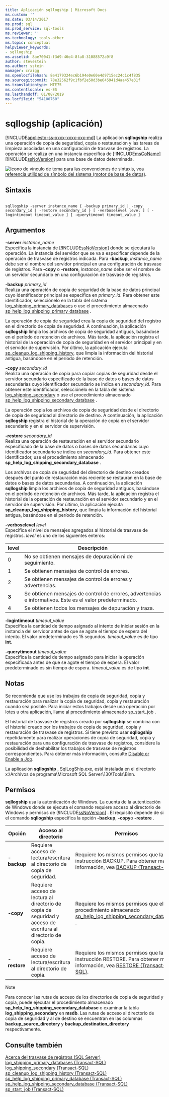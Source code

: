 ```yaml
---
title: Aplicación sqllogship | Microsoft Docs
ms.custom: ''
ms.date: 03/14/2017
ms.prod: sql
ms.prod_service: sql-tools
ms.reviewer: ''
ms.technology: tools-other
ms.topic: conceptual
helpviewer_keywords:
- sqllogship
ms.assetid: 8ae70041-f3d9-46e4-8fa8-31088572a9f8
author: stevestein
ms.author: sstein
manager: craigg
ms.openlocfilehash: 8e4179324ec6b194e0e60e4d9715ec24c1c4f835
ms.sourcegitcommit: 78e32562f9c1fbf2e50d3be645941d4aa457e31f
ms.translationtype: MTE75
ms.contentlocale: es-ES
ms.lasthandoff: 01/08/2019
ms.locfileid: "54100760"
---
```

# <a name="sqllogship-application"></a>sqllogship (aplicación)
[!INCLUDE[appliesto-ss-xxxx-xxxx-xxx-md](../includes/appliesto-ss-xxxx-xxxx-xxx-md.md)]
  La aplicación **sqllogship** realiza una operación de copia de seguridad, copia o restauración y las tareas de limpieza asociadas en una configuración de trasvase de registros. La operación se realiza en una instancia específica de [!INCLUDE[msCoName](../includes/msconame-md.md)] [!INCLUDE[ssNoVersion](../includes/ssnoversion-md.md)] para una base de datos determinada.  
  
 ![Icono de vínculo de tema](../database-engine/configure-windows/media/topic-link.gif "icono de vínculo de tema") para las convenciones de sintaxis, vea [referencia utilidad de símbolo del sistema &#40;motor de base de datos&#41;](../tools/command-prompt-utility-reference-database-engine.md).  
  
## <a name="syntax"></a>Sintaxis  
  
```  
  
sqllogship -server instance_name { -backup primary_id | -copy secondary_id | -restore secondary_id } [ -verboselevel level ] [ -logintimeout timeout_value ] [ -querytimeout timeout_value ]  
```  
  
## <a name="arguments"></a>Argumentos  
 **-server** _instance_name_  
 Especifica la instancia de [!INCLUDE[ssNoVersion](../includes/ssnoversion-md.md)] donde se ejecutará la operación. La instancia del servidor que se va a especificar depende de la operación de trasvase de registros indicada. Para **-backup**, *instance_name* debe ser el nombre del servidor principal en una configuración de trasvase de registros. Para **-copy** o **-restore**, *instance_name* debe ser el nombre de un servidor secundario en una configuración de trasvase de registros.  
  
 **-backup** _primary_id_  
 Realiza una operación de copia de seguridad de la base de datos principal cuyo identificador principal se especifica en *primary_id*. Para obtener este identificador, selecciónelo en la tabla del sistema [log_shipping_primary_databases](../relational-databases/system-tables/log-shipping-primary-databases-transact-sql.md) o use el procedimiento almacenado [sp_help_log_shipping_primary_database](../relational-databases/system-stored-procedures/sp-help-log-shipping-primary-database-transact-sql.md) .  
  
 La operación de copia de seguridad crea la copia de seguridad del registro en el directorio de copia de seguridad. A continuación, la aplicación **sqllogship** limpia los archivos de copia de seguridad antiguos, basándose en el período de retención de archivos. Más tarde, la aplicación registra el historial de la operación de copia de seguridad en el servidor principal y en el servidor de supervisión. Por último, la aplicación ejecuta [sp_cleanup_log_shipping_history](../relational-databases/system-stored-procedures/sp-cleanup-log-shipping-history-transact-sql.md), que limpia la información del historial antigua, basándose en el período de retención.  
  
 **-copy** _secondary_id_  
 Realiza una operación de copia para copiar copias de seguridad desde el servidor secundario especificado de la base de datos o bases de datos secundarias cuyo identificador secundario se indica en *secondary_id*. Para obtener este identificador, selecciónelo en la tabla del sistema [log_shipping_secondary](../relational-databases/system-tables/log-shipping-secondary-transact-sql.md) o use el procedimiento almacenado [sp_help_log_shipping_secondary_database](../relational-databases/system-stored-procedures/sp-help-log-shipping-secondary-database-transact-sql.md) .  
  
 La operación copia los archivos de copia de seguridad desde el directorio de copia de seguridad al directorio de destino. A continuación, la aplicación **sqllogship** registra el historial de la operación de copia en el servidor secundario y en el servidor de supervisión.  
  
 **-restore** _secondary_id_  
 Realiza una operación de restauración en el servidor secundario especificado de la base de datos o bases de datos secundarias cuyo identificador secundario se indica en *secondary_id*. Para obtener este identificador, use el procedimiento almacenado **sp_help_log_shipping_secondary_database** .  
  
 Los archivos de copia de seguridad del directorio de destino creados después del punto de restauración más reciente se restauran en la base de datos o bases de datos secundarias. A continuación, la aplicación **sqllogship** limpia los archivos de copia de seguridad antiguos, basándose en el período de retención de archivos. Más tarde, la aplicación registra el historial de la operación de restauración en el servidor secundario y en el servidor de supervisión. Por último, la aplicación ejecuta **sp_cleanup_log_shipping_history**, que limpia la información del historial antigua, basándose en el período de retención.  
  
 **-verboselevel** _level_  
 Especifica el nivel de mensajes agregados al historial de trasvase de registros. *level* es uno de los siguientes enteros:  
  
|level|Descripción|  
|-----------|-----------------|  
|0|No se obtienen mensajes de depuración ni de seguimiento.|  
|1|Se obtienen mensajes de control de errores.|  
|2|Se obtienen mensajes de control de errores y advertencias.|  
|**3**|Se obtienen mensajes de control de errores, advertencias e informativos. Este es el valor predeterminado.|  
|4|Se obtienen todos los mensajes de depuración y traza.|  
  
 **-logintimeout** _timeout_value_  
 Especifica la cantidad de tiempo asignado al intento de iniciar sesión en la instancia del servidor antes de que se agote el tiempo de espera del intento. El valor predeterminado es 15 segundos. *timeout_value* es de tipo **int**_._  
  
 **-querytimeout** _timeout_value_  
 Especifica la cantidad de tiempo asignado para iniciar la operación especificada antes de que se agote el tiempo de espera. El valor predeterminado es sin tiempo de espera. *timeout_value* es de tipo **int**_._  
  
## <a name="remarks"></a>Notas  
 Se recomienda que use los trabajos de copia de seguridad, copia y restauración para realizar la copia de seguridad, copia y restauración cuando sea posible. Para iniciar estos trabajos desde una operación por lotes u otra aplicación, llame al procedimiento almacenado [sp_start_job](../relational-databases/system-stored-procedures/sp-start-job-transact-sql.md) .  
  
 El historial de trasvase de registros creado por **sqllogship** se combina con el historial creado por los trabajos de copia de seguridad, copia y restauración de trasvase de registros. Si tiene previsto usar **sqllogship** repetidamente para realizar operaciones de copia de seguridad, copia y restauración para una configuración de trasvase de registros, considere la posibilidad de deshabilitar los trabajos de trasvase de registros correspondientes. Para obtener más información, consulte [Disable or Enable a Job](../ssms/agent/disable-or-enable-a-job.md).  
  
 La aplicación **sqllogship** , SqlLogShip.exe, está instalada en el directorio x:\Archivos de programa\Microsoft SQL Server\130\Tools\Binn.  
  
## <a name="permissions"></a>Permisos  
 **sqllogship** usa la autenticación de Windows. La cuenta de la autenticación de Windows donde se ejecuta el comando requiere acceso al directorio de Windows y permisos de [!INCLUDE[ssNoVersion](../includes/ssnoversion-md.md)] . El requisito depende de si el comando **sqllogship** especifica la opción **-backup**, **-copy**o **-restore** .  
  
|Opción|Acceso al directorio|Permisos|  
|------------|----------------------|-----------------|  
|**-backup**|Requiere acceso de lectura/escritura al directorio de copia de seguridad.|Requiere los mismos permisos que la instrucción BACKUP. Para obtener más información, vea [BACKUP &#40;Transact-SQL&#41;](../t-sql/statements/backup-transact-sql.md).|  
|**-copy**|Requiere acceso de lectura al directorio de copia de seguridad y acceso de escritura al directorio de copia.|Requiere los mismos permisos que el procedimiento almacenado [sp_help_log_shipping_secondary_database](../relational-databases/system-stored-procedures/sp-help-log-shipping-secondary-database-transact-sql.md) .|  
|**-restore**|Requiere acceso de lectura/escritura al directorio de copia.|Requiere los mismos permisos que la instrucción RESTORE. Para obtener más información, vea [RESTORE &#40;Transact-SQL&#41;](../t-sql/statements/restore-statements-transact-sql.md).|  
  
> [!NOTE]  
>  Para conocer las rutas de acceso de los directorios de copia de seguridad y copia, puede ejecutar el procedimiento almacenado **sp_help_log_shipping_secondary_database** o examinar la tabla **log_shipping_secondary** en **msdb**. Las rutas de acceso al directorio de copia de seguridad y al de destino se encuentran en las columnas **backup_source_directory** y **backup_destination_directory** respectivamente.  
  
## <a name="see-also"></a>Consulte también  
 [Acerca del trasvase de registros &#40;SQL Server&#41;](../database-engine/log-shipping/about-log-shipping-sql-server.md)   
 [log_shipping_primary_databases &#40;Transact-SQL&#41;](../relational-databases/system-tables/log-shipping-primary-databases-transact-sql.md)   
 [log_shipping_secondary &#40;Transact-SQL&#41;](../relational-databases/system-tables/log-shipping-secondary-transact-sql.md)   
 [sp_cleanup_log_shipping_history &#40;Transact-SQL&#41;](../relational-databases/system-stored-procedures/sp-cleanup-log-shipping-history-transact-sql.md)   
 [sp_help_log_shipping_primary_database &#40;Transact-SQL&#41;](../relational-databases/system-stored-procedures/sp-help-log-shipping-primary-database-transact-sql.md)   
 [sp_help_log_shipping_secondary_database &#40;Transact-SQL&#41;](../relational-databases/system-stored-procedures/sp-help-log-shipping-secondary-database-transact-sql.md)   
 [sp_start_job &#40;Transact-SQL&#41;](../relational-databases/system-stored-procedures/sp-start-job-transact-sql.md)  
  
  

